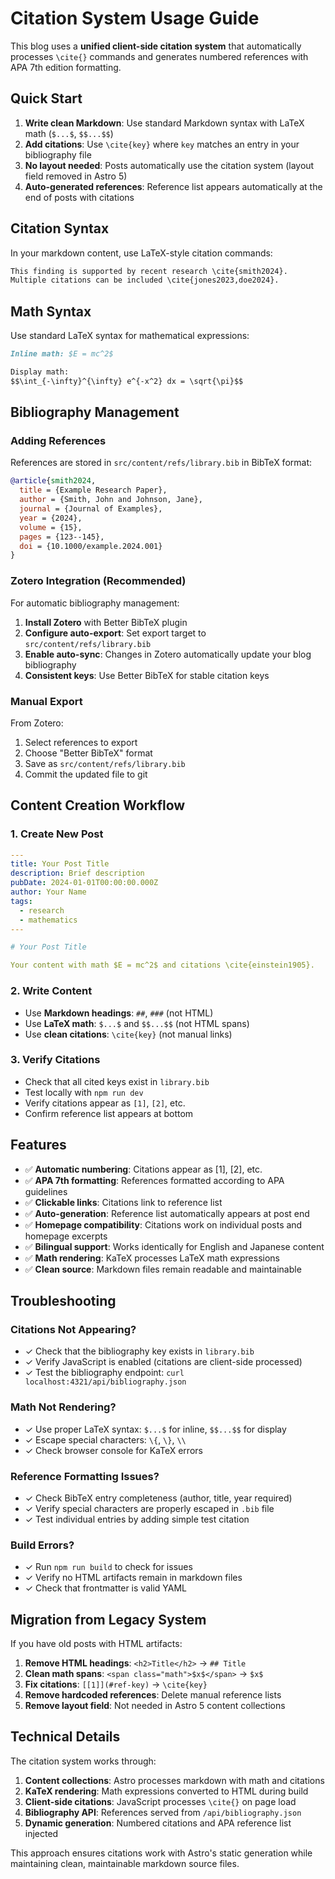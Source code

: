 # Citation System Usage Guide

This blog uses a **unified client-side citation system** that automatically processes `\cite{}` commands and generates numbered references with APA 7th edition formatting.

## Quick Start

1. **Write clean Markdown**: Use standard Markdown syntax with LaTeX math (`$...$`, `$$...$$`)
2. **Add citations**: Use `\cite{key}` where `key` matches an entry in your bibliography file
3. **No layout needed**: Posts automatically use the citation system (layout field removed in Astro 5)
4. **Auto-generated references**: Reference list appears automatically at the end of posts with citations

## Citation Syntax

In your markdown content, use LaTeX-style citation commands:

```markdown
This finding is supported by recent research \cite{smith2024}.
Multiple citations can be included \cite{jones2023,doe2024}.
```

## Math Syntax

Use standard LaTeX syntax for mathematical expressions:

```markdown
Inline math: $E = mc^2$

Display math:
$$\int_{-\infty}^{\infty} e^{-x^2} dx = \sqrt{\pi}$$
```

## Bibliography Management

### Adding References

References are stored in `src/content/refs/library.bib` in BibTeX format:

```bibtex
@article{smith2024,
  title = {Example Research Paper},
  author = {Smith, John and Johnson, Jane},
  journal = {Journal of Examples},
  year = {2024},
  volume = {15},
  pages = {123--145},
  doi = {10.1000/example.2024.001}
}
```

### Zotero Integration (Recommended)

For automatic bibliography management:

1. **Install Zotero** with Better BibTeX plugin
2. **Configure auto-export**: Set export target to `src/content/refs/library.bib`
3. **Enable auto-sync**: Changes in Zotero automatically update your blog bibliography
4. **Consistent keys**: Use Better BibTeX for stable citation keys

### Manual Export

From Zotero:
1. Select references to export
2. Choose "Better BibTeX" format
3. Save as `src/content/refs/library.bib`
4. Commit the updated file to git

## Content Creation Workflow

### 1. Create New Post

```yaml
---
title: Your Post Title
description: Brief description
pubDate: 2024-01-01T00:00:00.000Z
author: Your Name
tags:
  - research
  - mathematics
---

# Your Post Title

Your content with math $E = mc^2$ and citations \cite{einstein1905}.
```

### 2. Write Content

- Use **Markdown headings**: `##`, `###` (not HTML)
- Use **LaTeX math**: `$...$` and `$$...$$` (not HTML spans)
- Use **clean citations**: `\cite{key}` (not manual links)

### 3. Verify Citations

- Check that all cited keys exist in `library.bib`
- Test locally with `npm run dev`
- Verify citations appear as `[1]`, `[2]`, etc.
- Confirm reference list appears at bottom

## Features

- ✅ **Automatic numbering**: Citations appear as [1], [2], etc.
- ✅ **APA 7th formatting**: References formatted according to APA guidelines  
- ✅ **Clickable links**: Citations link to reference list
- ✅ **Auto-generation**: Reference list automatically appears at post end
- ✅ **Homepage compatibility**: Citations work on individual posts and homepage excerpts
- ✅ **Bilingual support**: Works identically for English and Japanese content
- ✅ **Math rendering**: KaTeX processes LaTeX math expressions
- ✅ **Clean source**: Markdown files remain readable and maintainable

## Troubleshooting

### Citations Not Appearing?
- ✓ Check that the bibliography key exists in `library.bib`
- ✓ Verify JavaScript is enabled (citations are client-side processed)
- ✓ Test the bibliography endpoint: `curl localhost:4321/api/bibliography.json`

### Math Not Rendering?
- ✓ Use proper LaTeX syntax: `$...$` for inline, `$$...$$` for display
- ✓ Escape special characters: `\{`, `\}`, `\\`
- ✓ Check browser console for KaTeX errors

### Reference Formatting Issues?
- ✓ Check BibTeX entry completeness (author, title, year required)
- ✓ Verify special characters are properly escaped in `.bib` file
- ✓ Test individual entries by adding simple test citation

### Build Errors?
- ✓ Run `npm run build` to check for issues
- ✓ Verify no HTML artifacts remain in markdown files
- ✓ Check that frontmatter is valid YAML

## Migration from Legacy System

If you have old posts with HTML artifacts:

1. **Remove HTML headings**: `<h2>Title</h2>` → `## Title`
2. **Clean math spans**: `<span class="math">$x$</span>` → `$x$`
3. **Fix citations**: `[[1]](#ref-key)` → `\cite{key}`
4. **Remove hardcoded references**: Delete manual reference lists
5. **Remove layout field**: Not needed in Astro 5 content collections

## Technical Details

The citation system works through:

1. **Content collections**: Astro processes markdown with math and citations
2. **KaTeX rendering**: Math expressions converted to HTML during build
3. **Client-side citations**: JavaScript processes `\cite{}` on page load
4. **Bibliography API**: References served from `/api/bibliography.json`
5. **Dynamic generation**: Numbered citations and APA reference list injected

This approach ensures citations work with Astro's static generation while maintaining clean, maintainable markdown source files.